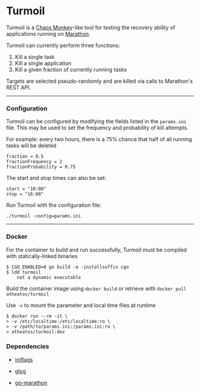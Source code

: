 Turmoil
=======
Turmoil is a [Chaos Monkey](https://github.com/Netflix/SimianArmy/wiki/Chaos-Monkey)-like tool for testing the recovery ability of applications running on [Marathon](https://mesosphere.github.io/marathon/).

Turmoil can currently perform three functions:  
  1. Kill a single task  
  2. Kill a single application  
  3. Kill a given fraction of currently running tasks  

Targets are selected pseudo-randomly and are killed via calls to Marathon's REST API.
* * *
### Configuration
Turmoil can be configured by modifying the fields listed in the ```params.ini``` file. This may be used to set the frequency and probability of kill attempts.

For example: every two hours, there is a 75% chance that half of all running tasks will be deleted
```
fraction = 0.5
fractionFrequency = 2
fractionProbability = 0.75
```   
   
The start and stop times can also be set:
```
start = "10:00"
stop = "16:00"
```   
   
Run Turmoil with the configuration file:
```
./turmoil -config=params.ini
```
* * *
### Docker
For the container to build and run successfully, Turmoil must be compiled with statically-linked binaries
```
$ CGO_ENABLED=0 go build -a -installsuffix cgo
$ ldd turmoil
	not a dynamic executable
```
Build the container image using ```docker build``` or retrieve with ```docker pull atheatos/turmoil```  

Use ```-v``` to mount the parameter and local time files at runtime
```
$ docker run --rm -it \
> -v /etc/localtime:/etc/localtime:ro \
> -v /path/to/params.ini:/params.ini:ro \
> atheatos/turmoil:dev
```  
  
### Dependencies
+ [iniflags](https://github.com/vharitonsky/iniflags) 

+ [glog](https://github.com/golang/glog)

+ [go-marathon](http://github.com/gambol99/go-marathon)
